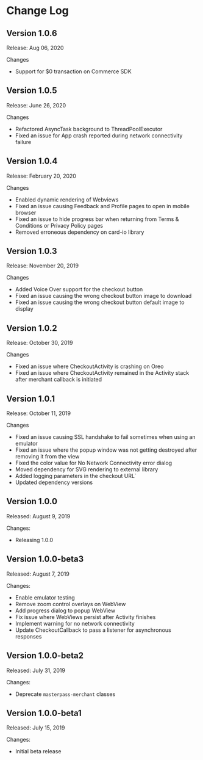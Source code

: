 
# Change Log

## Version 1.0.6

Release: Aug 06, 2020

Changes

* Support for $0 transaction on Commerce SDK

## Version 1.0.5

Release: June 26, 2020

Changes

* Refactored AsyncTask background to ThreadPoolExecutor
* Fixed an issue for App crash reported during network connectivity failure

## Version 1.0.4

Release: February 20, 2020

Changes

* Enabled dynamic rendering of Webviews
* Fixed an issue causing Feedback and Profile pages to open in mobile browser
* Fixed an issue to hide progress bar when returning from Terms & Conditions or Privacy Policy pages
* Removed erroneous dependency on card-io library 

## Version 1.0.3

Release: November 20, 2019

Changes

* Added Voice Over support for the checkout button
* Fixed an issue causing the wrong checkout button image to download
* Fixed an issue causing the wrong checkout button default image to display

## Version 1.0.2

Release: October 30, 2019

Changes

* Fixed an issue where CheckoutActivity is crashing on Oreo
* Fixed an issue where CheckoutActivity remained in the Activity stack after merchant callback is initiated 

## Version 1.0.1

Release: October 11, 2019

Changes

* Fixed an issue causing SSL handshake to fail sometimes when using an emulator
* Fixed an issue where the popup window was not getting destroyed after removing it from the view
* Fixed the color value for No Network Connectivity error dialog
* Moved dependency for SVG rendering to external library
* Added logging parameters in the checkout URL`
* Updated dependency versions

## Version 1.0.0

Released: August 9, 2019

Changes:

* Releasing 1.0.0

## Version 1.0.0-beta3

Released: August 7, 2019

Changes:

* Enable emulator testing
* Remove zoom control overlays on WebView
* Add progress dialog to popup WebView
* Fix issue where WebViews persist after Activity finishes
* Implement warning for no network connectivity
* Update CheckoutCallback to pass a listener for asynchronous responses


## Version 1.0.0-beta2

Released: July 31, 2019

Changes:

* Deprecate `masterpass-merchant` classes

## Version 1.0.0-beta1

Released: July 15, 2019

Changes:

* Initial beta release